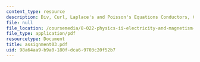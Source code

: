 ```yaml
---
content_type: resource
description: Div, Curl, Laplace's and Poisson's Equations Conductors, Capacitance.
file: null
file_location: /coursemedia/8-022-physics-ii-electricity-and-magnetism-fall-2002/98a64aa9b9a0180fdca69703c20f52b7_assignment03.pdf
file_type: application/pdf
resourcetype: Document
title: assignment03.pdf
uid: 98a64aa9-b9a0-180f-dca6-9703c20f52b7
---
```

